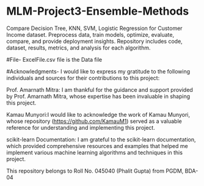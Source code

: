 # MLM-Project3-Ensemble-Methods

Compare Decision Tree, KNN, SVM, Logistic Regression for Customer Income dataset. Preprocess data, train models, optimize, evaluate, compare, and provide deployment insights. Repository includes code, dataset, results, metrics, and analysis for each algorithm.

#File-
ExcelFile.csv file is the Data file

#Acknowledgments-
I would like to express my gratitude to the following individuals and sources for their contributions to this project:

Prof. Amarnath Mitra: I am thankful for the guidance and support provided by Prof. Amarnath Mitra, whose expertise has been invaluable in shaping this project.

Kamau Munyori:I would like to acknowledge the work of Kamau Munyori, whose repository (https://github.com/KamauM1) served as a valuable reference for understanding and implementing this project.

scikit-learn Documentation: I am grateful to the scikit-learn documentation, which provided comprehensive resources and examples that helped me implement various machine learning algorithms and techniques in this project.

This repository belongs to Roll No. 045040 (Phalit Gupta) from PGDM, BDA-04
